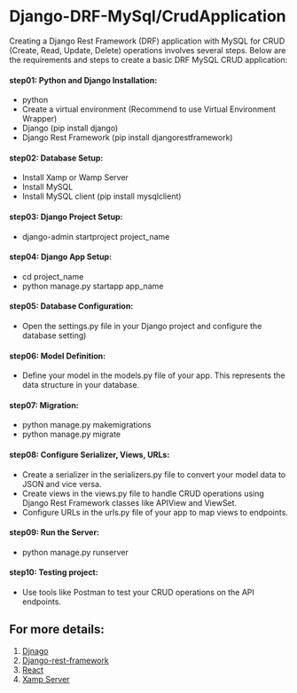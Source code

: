 # Django-DRF-MySql/CrudApplication

Creating a Django Rest Framework (DRF) application with MySQL for CRUD (Create, Read, Update, Delete) operations involves several steps. 
Below are the requirements and steps to create a basic DRF MySQL CRUD application:

#### step01: Python and Django Installation:
* python
* Create a virtual environment (Recommend to use Virtual Environment Wrapper)
* Django (pip install django)
* Django Rest Framework (pip install djangorestframework)
  
#### step02: Database Setup:
* Install Xamp or Wamp Server
* Install MySQL
* Install MySQL client (pip install mysqlclient)
  
#### step03: Django Project Setup:
* django-admin startproject project_name
  
#### step04: Django App Setup:
* cd project_name
* python manage.py startapp app_name
  
#### step05: Database Configuration: 
* Open the settings.py file in your Django project and configure the database setting)
  
#### step06: Model Definition:
* Define your model in the models.py file of your app. This represents the data structure in your database.
  
#### step07: Migration:
* python manage.py makemigrations
* python manage.py migrate
  
#### step08: Configure Serializer, Views, URLs:
* Create a serializer in the serializers.py file to convert your model data to JSON and vice versa.
* Create views in the views.py file to handle CRUD operations using Django Rest Framework classes like APIView and ViewSet.
* Configure URLs in the urls.py file of your app to map views to endpoints.
  
#### step09: Run the Server:
* python manage.py runserver
  
#### step10: Testing project:
* Use tools like Postman to test your CRUD operations on the API endpoints.

## For more details:
1. [Djnago](https://docs.djangoproject.com/en/4.2/)
2. [Django-rest-framework](https://www.django-rest-framework.org/)
3. [React](https://react.dev/learn)
4. [Xamp Server](https://www.apachefriends.org/)


